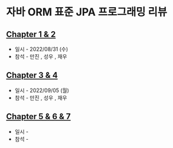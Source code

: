 
# 자바 ORM 표준 JPA 프로그래밍 리뷰
## [Chapter 1 & 2](https://github.com/mobile-note/JPA-Review/wiki/Chapter-1-&-2)
- 일시 - 2022/08/31 (수)
- 참석 - 만진 , 성우 , 재우
## [Chapter 3 & 4]()
- 일시 - 2022/09/05 (월)
- 참석 - 만진 , 성우 , 재우
## [Chapter 5 & 6 & 7]()
- 일시 - 
- 참석 - 
